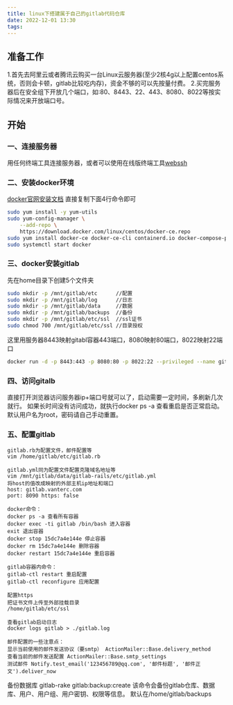 ```yaml
---
title: linux下搭建属于自己的gitlab代码仓库
date: 2022-12-01 13:30
tags:
---
```


## 准备工作
1.首先去阿里云或者腾讯云购买一台Linux云服务器(至少2核4g以上配置centos系统，否则会卡顿，gitlab比较吃内存)，资金不够的可以先按量付费。
2.买完服务器后在安全组下开放几个端口，如:80、8443、22、443、8080、8022等按实际情况来开放端口号。
<!-- more -->

## 开始
### 一、连接服务器
用任何终端工具连接服务器，或者可以使用在线版终端工具[webssh](https://github.com/VANTERC/webssh) 

### 二、安装docker环境
[docker官网安装文档](https://docs.docker.com/engine/install/centos/)
直接复制下面4行命令即可
```bash
sudo yum install -y yum-utils
sudo yum-config-manager \
    --add-repo \
    https://download.docker.com/linux/centos/docker-ce.repo
sudo yum install docker-ce docker-ce-cli containerd.io docker-compose-plugin
sudo systemctl start docker
```

### 三、docker安装gitlab
先在home目录下创建5个文件夹
```bash
sudo mkdir -p /mnt/gitlab/etc      //配置 
sudo mkdir -p /mnt/gitlab/log      //日志 
sudo mkdir -p /mnt/gitlab/data     //数据 
sudo mkdir -p /mnt/gitlab/backups  //备份
sudo mkdir -p /mnt/gitlab/etc/ssl  //ssl证书
sudo chmod 700 /mnt/gitlab/etc/ssl //目录授权
```

这里用服务器8443映射gitabl容器443端口，8080映射80端口，8022映射22端口
```bash
docker run -d -p 8443:443 -p 8080:80 -p 8022:22 --privileged --name gitlab --restart always --volume /home/gitlab/etc:/etc/gitlab:Z --volume /home/gitlab/log:/var/log/gitlab:Z --volume /home/gitlab/data:/var/opt/gitlab:Z --volume /home/gitlab/backups:/var/opt/gitlab/backups:Z beginor/gitlab-ce:11.3.0-ce.0
```

### 四、访问gitalb

直接打开浏览器访问服务器ip+端口号就可以了，启动需要一定时间，多刷新几次就行。
如果长时间没有访问成功，就执行docker ps -a 查看重启是否正常启动。
默认用户名为root，密码请自己手动重置。

### 五、配置gitlab

```
gitlab.rb为配置文件，邮件配置等
vim /home/gitlab/etc/gitlab.rb
```

```
gitlab.yml同为配置文件配置克隆域名地址等
vim /mnt/gitlab/data/gitlab-rails/etc/gitlab.yml
将host的值改成映射的外部主机ip地址和端口 
host: gitlab.vanterc.com 
port: 8090 https: false
```

```
docker命令：
docker ps -a 查看所有容器
docker exec -ti gitlab /bin/bash 进入容器 
exit 退出容器 
docker stop 15dc7a4e144e 停止容器
docker rm 15dc7a4e144e 删除容器
docker restart 15dc7a4e144e 重启容器
```

```
gitlab容器内命令：
gitlab-ctl restart 重启配置
gitlab-ctl reconfigure 应用配置
```
```
配置https
把证书文件上传至外部挂载目录
/home/gitlab/etc/ssl
```

```
查看gitlab启动日志
docker logs gitlab > ./gitlab.log 
```

```
邮件配置的一些注意点：
显示当前使用的邮件发送协议（要smtp） ActionMailer::Base.delivery_method
查看当前的邮件发送配置 ActionMailer::Base.smtp_settings
测试邮件 Notify.test_email('123456789@qq.com', '邮件标题', '邮件正文').deliver_now
```

备份数据库
gitlab-rake gitlab:backup:create 该命令会备份gitlab仓库、数据库、用户、用户组、用户密钥、权限等信息。 默认在/home/gitlab/backups



